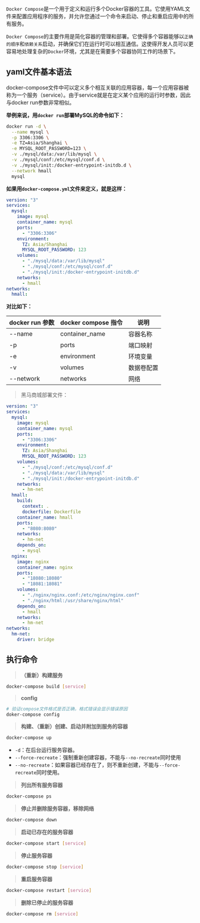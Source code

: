 `Docker Compose`是一个用于定义和运行多个Docker容器的工具。它使用YAML文件来配置应用程序的服务，并允许您通过一个命令来启动、停止和重启应用中的所有服务。

`Docker Compose`的主要作用是简化容器的管理和部署。它使得多个容器能够以`正确的顺序`和`依赖关系`启动，并确保它们在运行时可以相互通信。这使得开发人员可以更容易地处理复杂的`Docker`环境，尤其是在需要多个容器协同工作的场景下。

## yaml文件基本语法

docker-compose文件中可以定义多个相互关联的应用容器，每一个应用容器被称为一个服务（service）。由于service就是在定义某个应用的运行时参数，因此与docker run参数非常相似。

**举例来说，用`docker run`部署MySQL的命令如下：**
```bash
docker run -d \
  --name mysql \
  -p 3306:3306 \
  -e TZ=Asia/Shanghai \
  -e MYSQL_ROOT_PASSWORD=123 \
  -v ./mysql/data:/var/lib/mysql \
  -v ./mysql/conf:/etc/mysql/conf.d \
  -v ./mysql/init:/docker-entrypoint-initdb.d \
  --network hmall
  mysql
```

**如果用`docker-compose.yml`文件来定义，就是这样：**
```yaml
version: "3"
services:
  mysql:
    image: mysql
    container_name: mysql
    ports:
      - "3306:3306"
    environment:
      TZ: Asia/Shanghai
      MYSQL_ROOT_PASSWORD: 123
    volumes:
      - "./mysql/data:/var/lib/mysql"
      - "./mysql/conf:/etc/mysql/conf.d"
      - "./mysql/init:/docker-entrypoint-initdb.d"
    networks:
      - hmall
networks:
  hmall:
```

**对比如下：**

| docker run 参数  | docker compose 指令 | 说明         |
| ---------------- | ------------------ | ------------ |
| --name           | container_name     | 容器名称      |
| -p               | ports              | 端口映射      |
| -e               | environment        | 环境变量      |
| -v               | volumes            | 数据卷配置    |
| --network        | networks           | 网络         |

> 黑马商城部署文件：

```yaml
version: "3"
services:
  mysql:
    image: mysql
    container_name: mysql
    ports:
      - "3306:3306"
    environment:
      TZ: Asia/Shanghai
      MYSQL_ROOT_PASSWORD: 123
    volumes:
      - "./mysql/conf:/etc/mysql/conf.d"
      - "./mysql/data:/var/lib/mysql"
      - "./mysql/init:/docker-entrypoint-initdb.d"
    networks:
      - hm-net
  hmall:
    build: 
      context: .
      dockerfile: Dockerfile
    container_name: hmall
    ports:
      - "8080:8080"
    networks:
      - hm-net
    depends_on:
      - mysql
  nginx:
    image: nginx
    container_name: nginx
    ports:
      - "18080:18080"
      - "18081:18081"
    volumes:
      - "./nginx/nginx.conf:/etc/nginx/nginx.conf"
      - "./nginx/html:/usr/share/nginx/html"
    depends_on:
      - hmall
    networks:
      - hm-net
networks:
  hm-net:
    driver: bridge
```

## 执行命令

> **（重新）构建服务**
```bash
docker-compose build [service]
```

> **config**
```bash
# 验证compose文件格式是否正确，格式错误会显示错误原因
doker-compose config
```

> **构建、（重新）创建、启动并附加到服务的容器**
```bash
docker-compose up
```
- `-d`：在后台运行服务容器。
- `--force-recreate`：强制重新创建容器，不能与`--no-recreate`同时使用
- `--no-recreate`：如果容器已经存在了，则不重新创建，不能与`--force-recreate`同时使用。

> **列出所有服务容器**
```bash
docker-compose ps
```

> **停止并删除服务容器，移除网络**
```bash
docker-compose down
```

> **启动已存在的服务容器**
```bash
docker-compose start [service]
```

> **停止服务容器**
```bash
docker-compose stop [service]
```

> **重启服务容器**
```bash
docker-compose restart [service]
```

> **删除已停止的服务容器**
```bash
docker-compose rm [service]
```